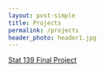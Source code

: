 ```yaml
---
layout: post-simple
title: Projects
permalink: /projects
header_photo: header1.jpg
---
```


[Stat 139 Final Project](/stat139_project)
